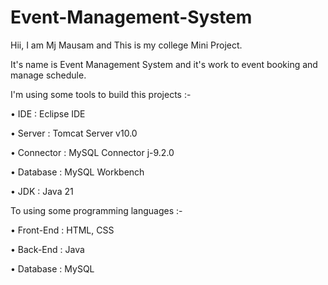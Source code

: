 # Event-Management-System

Hii, I am Mj Mausam and This is my college Mini Project.

It's name is Event Management System and it's work to event booking and manage schedule.

I'm using some tools to build this projects :- 

  • IDE : Eclipse IDE
  
  • Server : Tomcat Server v10.0
  
  • Connector : MySQL Connector j-9.2.0
  
  • Database : MySQL Workbench
  
  • JDK : Java 21

To using some programming languages :-

  • Front-End : HTML, CSS
  
  • Back-End : Java
  
  • Database : MySQL
